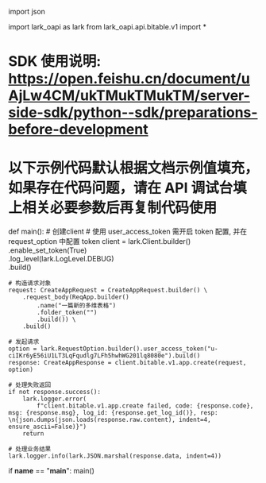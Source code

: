 import json

import lark_oapi as lark
from lark_oapi.api.bitable.v1 import *


# SDK 使用说明: https://open.feishu.cn/document/uAjLw4CM/ukTMukTMukTM/server-side-sdk/python--sdk/preparations-before-development
# 以下示例代码默认根据文档示例值填充，如果存在代码问题，请在 API 调试台填上相关必要参数后再复制代码使用
def main():
    # 创建client
    # 使用 user_access_token 需开启 token 配置, 并在 request_option 中配置 token
    client = lark.Client.builder() \
        .enable_set_token(True) \
        .log_level(lark.LogLevel.DEBUG) \
        .build()

    # 构造请求对象
    request: CreateAppRequest = CreateAppRequest.builder() \
        .request_body(ReqApp.builder()
            .name("一篇新的多维表格")
            .folder_token("")
            .build()) \
        .build()

    # 发起请求
    option = lark.RequestOption.builder().user_access_token("u-ciIKr6yE56iU1LT3LqFqudlg7LFh5hwhWG201lq8080e").build()
    response: CreateAppResponse = client.bitable.v1.app.create(request, option)

    # 处理失败返回
    if not response.success():
        lark.logger.error(
            f"client.bitable.v1.app.create failed, code: {response.code}, msg: {response.msg}, log_id: {response.get_log_id()}, resp: \n{json.dumps(json.loads(response.raw.content), indent=4, ensure_ascii=False)}")
        return

    # 处理业务结果
    lark.logger.info(lark.JSON.marshal(response.data, indent=4))


if __name__ == "__main__":
    main()